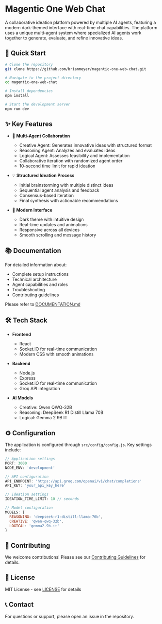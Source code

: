# Magentic One Web Chat

A collaborative ideation platform powered by multiple AI agents, featuring a modern dark-themed interface with real-time chat capabilities. The platform uses a unique multi-agent system where specialized AI agents work together to generate, evaluate, and refine innovative ideas.

## 🚀 Quick Start

```bash
# Clone the repository
git clone https://github.com/brianmeyer/magentic-one-web-chat.git

# Navigate to the project directory
cd magentic-one-web-chat

# Install dependencies
npm install

# Start the development server
npm run dev
```

## ✨ Key Features

- 🤖 **Multi-Agent Collaboration**
  - Creative Agent: Generates innovative ideas with structured format
  - Reasoning Agent: Analyzes and evaluates ideas
  - Logical Agent: Assesses feasibility and implementation
  - Collaborative iteration with randomized agent order
  - 10-second time limit for rapid ideation

- 💡 **Structured Ideation Process**
  - Initial brainstorming with multiple distinct ideas
  - Sequential agent analysis and feedback
  - Consensus-based iteration
  - Final synthesis with actionable recommendations

- 🎨 **Modern Interface**
  - Dark theme with intuitive design
  - Real-time updates and animations
  - Responsive across all devices
  - Smooth scrolling and message history

## 📚 Documentation

For detailed information about:
- Complete setup instructions
- Technical architecture
- Agent capabilities and roles
- Troubleshooting
- Contributing guidelines

Please refer to [DOCUMENTATION.md](DOCUMENTATION.md)

## 🛠️ Tech Stack

- **Frontend**
  - React
  - Socket.IO for real-time communication
  - Modern CSS with smooth animations

- **Backend**
  - Node.js
  - Express
  - Socket.IO for real-time communication
  - Groq API integration

- **AI Models**
  - Creative: Qwen QWQ-32B
  - Reasoning: DeepSeek R1 Distill Llama 70B
  - Logical: Gemma 2 9B IT

## ⚙️ Configuration

The application is configured through `src/config/config.js`. Key settings include:

```javascript
// Application settings
PORT: 3000
NODE_ENV: 'development'

// API configuration
API_ENDPOINT: 'https://api.groq.com/openai/v1/chat/completions'
API_KEY: 'your_api_key_here'

// Ideation settings
IDEATION_TIME_LIMIT: 10 // seconds

// Model configuration
MODELS: {
  REASONING: 'deepseek-r1-distill-llama-70b',
  CREATIVE: 'qwen-qwq-32b',
  LOGICAL: 'gemma2-9b-it'
}
```

## 🤝 Contributing

We welcome contributions! Please see our [Contributing Guidelines](CONTRIBUTING.md) for details.

## 📄 License

MIT License - see [LICENSE](LICENSE) for details

## 📞 Contact

For questions or support, please open an issue in the repository. 